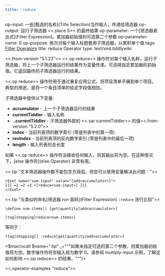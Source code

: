 ```yaml
---
title: 'reduce'
---
```


op-input: 一些[甄选的名称](Title Selection)当作输入，传递给筛选器
op-output: 运行子筛选器 <<.place S>> 的最终结果
op-parameter: 一个[筛选器表达式](Filter Expression)。累加器初始值的可选第二个参数
op-parameter-name: S
op-purpose: 依次对每个输入标题套用子筛选器，以累积单个值
tags: [Filter Operators](#Filter%20Operators)
title: reduce Operator
type: text/vnd.tiddlywiki

<<.from-version "5.1.23">> <<.op reduce>> 操作符对每个输入名称，运行子筛选器，将上一个子筛选器运行的结果作为变量传递。可选择指定累加器的初始值。它返回最终的子筛选器运行的结果。

<<.op reduce>> 操作符用于通过重复应用公式，将项目清单平展到单个项目。典型的用途，是将一个条目清单的给定字段值相加。

子筛选器中提供以下变量:

* **accumulator** - 上一个子筛选器运行的结果
* **currentTiddler** - 输入名称
* **..currentTiddler** - 子筛选器外部的 <<.var currentTiddler>> 的值<<.from-version "5.2.0">>
* **index** - 当前列表项的数字索引 (零是列表中的第一项)
* **revIndex** - 当前列表项的反向数字索引 (零是列表中的最后一项)
* **length** - 输入列表的总长度

如果 <<.op reduce>> 操作符没接收任何输入，则其输出将为空。在这种情况下，[else 操作符](else Operator) 非常有用。

<<.tip "文本筛选器操作数不能包含方括弧，但您可以使用变量解决此问题：">>

```
<$set name="sum-input" value="[add<accumulator>]">
{{{ =1 =2 =3 +[reduce<sum-input>] }}}
</$set>
```

<<.tip "与类似的命名[筛选器 run 首码](Filter Expression) `:reduce` 进行比较">>

```
\define num-items() [get[quantity]add<accumulator>]

[tag[shopping]reduce<num-items>]
```

等同于：

```
[tag[shopping]] :reduce[get[quantity]add<accumulator>]
```

<$macrocall $name=".tip" _="""如果未指定可选的第二个参数，则累加器初始值将为空。数字操作符将空输入视为数字 0。请参阅 multiply-input 示例，了解这如何影响 <<.op reduce>> 的结果。"""/>

<<.operator-examples "reduce">>
